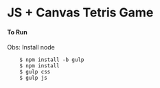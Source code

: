 # JS + Canvas Tetris Game

#### To Run

Obs: Install node

```
    $ npm install -b gulp
    $ npm install
    $ gulp css
    $ gulp js
```
